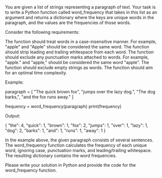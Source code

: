 You are given a list of strings representing a paragraph of text. 
Your task is to write a Python function called word_frequency that 
takes in this list as an argument and returns a dictionary 
where the keys are unique words in the paragraph, and the 
values are the frequencies of those words.

Consider the following requirements:

The function should treat words in a case-insensitive manner. 
For example, "apple" and "Apple" should be considered the same word.
The function should strip leading and trailing whitespace from each word.
The function should exclude any punctuation marks attached to words. 
For example, "apple." and "apple," should be considered the same word "apple".
The function should exclude empty strings as words.
The function should aim for an optimal time complexity.

Example:

paragraph = [
    "The quick brown fox",
    "jumps over the lazy dog.",
    "The dog barks,",
    "and the fox runs away."
]

frequency = word_frequency(paragraph)
print(frequency)

Output:

{
    "the": 4,
    "quick": 1,
    "brown": 1,
    "fox": 2,
    "jumps": 1,
    "over": 1,
    "lazy": 1,
    "dog": 2,
    "barks": 1,
    "and": 1,
    "runs": 1,
    "away": 1
}


In the example above, the given paragraph consists of several sentences. 
The word_frequency function calculates the frequency of each unique word, 
ignoring case, punctuation marks, and leading/trailing whitespace. 
The resulting dictionary contains the word frequencies.

Please write your solution in Python and provide the code for the 
word_frequency function.